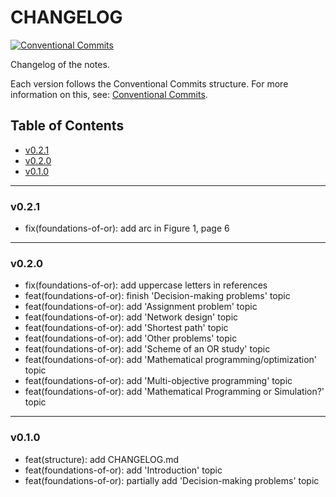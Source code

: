 <h1>CHANGELOG</h1>

[![Conventional Commits](https://img.shields.io/badge/Conventional%20Commits-1.0.0-%23FE5196?logo=conventionalcommits&logoColor=white)](https://conventionalcommits.org)

Changelog of the notes.

Each version follows the Conventional Commits structure. For more information on this, see: [Conventional Commits](https://www.conventionalcommits.org/en/v1.0.0/).


<h2>Table of Contents</h2>

- [v0.2.1](#v021)
- [v0.2.0](#v020)
- [v0.1.0](#v010)

--------------------

### v0.2.1

- fix(foundations-of-or): add arc in Figure 1, page 6

--------------------

### v0.2.0

- fix(foundations-of-or): add uppercase letters in references
- feat(foundations-of-or): finish 'Decision-making problems' topic
- feat(foundations-of-or): add 'Assignment problem' topic
- feat(foundations-of-or): add 'Network design' topic
- feat(foundations-of-or): add 'Shortest path' topic
- feat(foundations-of-or): add 'Other problems' topic
- feat(foundations-of-or): add 'Scheme of an OR study' topic
- feat(foundations-of-or): add 'Mathematical programming/optimization' topic
- feat(foundations-of-or): add 'Multi-objective programming' topic
- feat(foundations-of-or): add 'Mathematical Programming or Simulation?' topic

--------------------

### v0.1.0

- feat(structure): add CHANGELOG.md
- feat(foundations-of-or): add 'Introduction' topic
- feat(foundations-of-or): partially add 'Decision-making problems' topic
